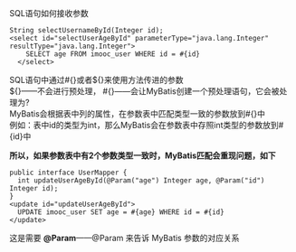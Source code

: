 SQL语句如何接收参数  

```
String selectUsernameById(Integer id);
<select id="selectUserAgeById" parameterType="java.lang.Integer" resultType="java.lang.Integer">
    SELECT age FROM imooc_user WHERE id = #{id}
  </select>
```   
SQL语句中通过#{}或者${}来使用方法传进的参数   
${}——不会进行预处理， #{}——会让MyBatis创建一个预处理语句，它会被处理为?     
MyBatis会根据表中列的属性，在参数表中匹配类型一致的参数放到#{}中    
例如：表中id的类型为int，那么MyBatis会在参数表中存照int类型的参数放到#{id}中    

**所以，如果参数表中有2个参数类型一致时，MyBatis匹配会重现问题，如下**   
```
public interface UserMapper {
  int updateUserAgeById(@Param("age") Integer age, @Param("id") Integer id);
}
<update id="updateUserAgeById">
  UPDATE imooc_user SET age = #{age} WHERE id = #{id}
</update>
```

这是需要 **@Param**——@Param 来告诉 MyBatis 参数的对应关系  

